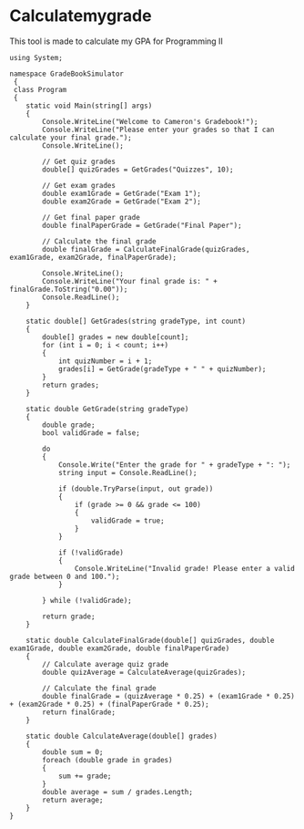 # Calculatemygrade
This tool is made to calculate my GPA for Programming II

    using System;

    namespace GradeBookSimulator
     {
     class Program
     {
        static void Main(string[] args)
        {
            Console.WriteLine("Welcome to Cameron's Gradebook!");
            Console.WriteLine("Please enter your grades so that I can calculate your final grade.");
            Console.WriteLine();

            // Get quiz grades
            double[] quizGrades = GetGrades("Quizzes", 10);

            // Get exam grades
            double exam1Grade = GetGrade("Exam 1");
            double exam2Grade = GetGrade("Exam 2");

            // Get final paper grade
            double finalPaperGrade = GetGrade("Final Paper");

            // Calculate the final grade
            double finalGrade = CalculateFinalGrade(quizGrades, exam1Grade, exam2Grade, finalPaperGrade);

            Console.WriteLine();
            Console.WriteLine("Your final grade is: " + finalGrade.ToString("0.00"));
            Console.ReadLine();
        }

        static double[] GetGrades(string gradeType, int count)
        {
            double[] grades = new double[count];
            for (int i = 0; i < count; i++)
            {
                int quizNumber = i + 1;
                grades[i] = GetGrade(gradeType + " " + quizNumber);
            }
            return grades;
        }

        static double GetGrade(string gradeType)
        {
            double grade;
            bool validGrade = false;

            do
            {
                Console.Write("Enter the grade for " + gradeType + ": ");
                string input = Console.ReadLine();

                if (double.TryParse(input, out grade))
                {
                    if (grade >= 0 && grade <= 100)
                    {
                        validGrade = true;
                    }
                }

                if (!validGrade)
                {
                    Console.WriteLine("Invalid grade! Please enter a valid grade between 0 and 100.");
                }

            } while (!validGrade);

            return grade;
        }

        static double CalculateFinalGrade(double[] quizGrades, double exam1Grade, double exam2Grade, double finalPaperGrade)
        {
            // Calculate average quiz grade
            double quizAverage = CalculateAverage(quizGrades);

            // Calculate the final grade
            double finalGrade = (quizAverage * 0.25) + (exam1Grade * 0.25) + (exam2Grade * 0.25) + (finalPaperGrade * 0.25);
            return finalGrade;
        }

        static double CalculateAverage(double[] grades)
        {
            double sum = 0;
            foreach (double grade in grades)
            {
                sum += grade;
            }
            double average = sum / grades.Length;
            return average;
        }
    }
